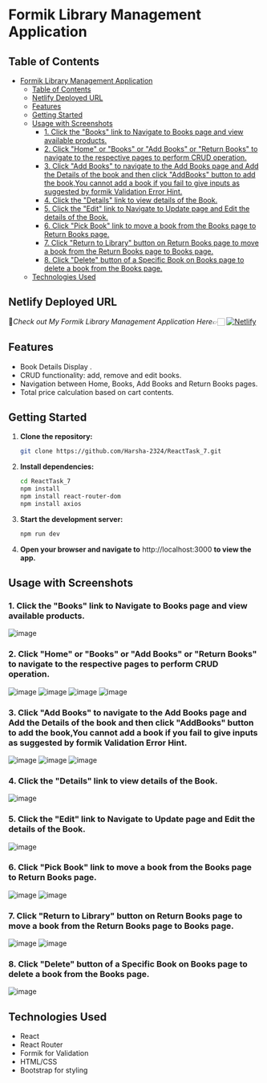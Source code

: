 # Formik Library Management Application

## Table of Contents

- [Formik Library Management Application](#formik-library-management-application)
  - [Table of Contents](#table-of-contents)
  - [Netlify Deployed URL](#netlify-deployed-url)
  - [Features](#features)
  - [Getting Started](#getting-started)
  - [Usage with Screenshots](#usage-with-screenshots)
    - [1. Click the "Books" link to Navigate to Books page and view available products.](#1-click-the-books-link-to-navigate-to-books-page-and-view-available-products)
    - [2. Click "Home" or "Books" or "Add Books" or "Return Books" to navigate to the respective pages to perform CRUD operation.](#2-click-home-or-books-or-add-books-or-return-books-to-navigate-to-the-respective-pages-to-perform-crud-operation)
    - [3. Click "Add Books" to navigate to the Add Books page and Add the Details of the book and then click "AddBooks" button to add the book,You cannot add a book if you fail to give inputs as suggested by formik Validation Error Hint.](#3-click-add-books-to-navigate-to-the-add-books-page-and-add-the-details-of-the-book-and-then-click-addbooks-button-to-add-the-bookyou-cannot-add-a-book-if-you-fail-to-give-inputs-as-suggested-by-formik-validation-error-hint)
    - [4. Click the "Details" link to view details of the Book.](#4-click-the-details-link-to-view-details-of-the-book)
    - [5. Click the "Edit" link to Navigate to Update page and Edit the details of the Book.](#5-click-the-edit-link-to-navigate-to-update-page-and-edit-the-details-of-the-book)
    - [6. Click "Pick Book" link to move a book from the Books page to Return Books page.](#6-click-pick-book-link-to-move-a-book-from-the-books-page-to-return-books-page)
    - [7. Click "Return to Library" button on Return Books page to move a book from the Return Books page to Books page.](#7-click-return-to-library-button-on-return-books-page-to-move-a-book-from-the-return-books-page-to-books-page)
    - [8. Click "Delete" button of a Specific Book on Books page to delete a book from the Books page.](#8-click-delete-button-of-a-specific-book-on-books-page-to-delete-a-book-from-the-books-page)
  - [Technologies Used](#technologies-used)
 
## Netlify Deployed URL

🔸*Check out My Formik Library Management Application Here*👉🏻 [![Netlify](https://img.shields.io/badge/netlify-%23000000.svg?style=for-the-badge&logo=netlify&logoColor=#00C7B7)](https://formik-validation-react-task-7.netlify.app/)

## Features

- Book Details Display .
- CRUD functionality: add, remove and edit books.
- Navigation between Home, Books, Add Books and Return Books pages.
- Total price calculation based on cart contents.

## Getting Started

1. **Clone the repository:**

   ```bash
   git clone https://github.com/Harsha-2324/ReactTask_7.git

   ```

2. **Install dependencies:**

   ```bash
   cd ReactTask_7
   npm install 
   npm install react-router-dom
   npm install axios

   ```

3. **Start the development server:**

   ```bash
   npm run dev
   
   ```

4. **Open your browser and navigate to** http://localhost:3000 **to view the app.**

## Usage with Screenshots

### 1. Click the "Books" link to Navigate to Books page and view available products.
 ![image](./public/image/Screenshot%20(148).png)

### 2. Click "Home" or "Books" or "Add Books" or "Return Books" to navigate to the respective pages to perform CRUD operation.
 ![image](./public/image/Screenshot%20(147).png)
 ![image](./public/image/Screenshot%20(148).png)
 ![image](./public/image/Screenshot%20(154).png)
 ![image](./public/image/Screenshot%20(153).png)

### 3. Click "Add Books" to navigate to the Add Books page and Add the Details of the book and then click "AddBooks" button to add the book,You cannot add a book if you fail to give inputs as suggested by formik Validation Error Hint.  
![image](./public/image/Screenshot%20(155).png)
![image](./public/image/Screenshot%20(156).png)
![image](./public/image/Screenshot%20(157).png)

### 4. Click the "Details" link to view details of the Book.
 ![image](./public/image/Screenshot%20(149).png)
 
### 5. Click the "Edit" link to Navigate to Update page and Edit the details of the Book.
 ![image](./public/image/Screenshot%20(150).png)
  
### 6. Click "Pick Book" link to move a book from the Books page to Return Books page.
 ![image](./public/image/Screenshot%20(152).png)
 ![image](./public/image/Screenshot%20(153).png)

### 7. Click "Return to Library" button on Return Books page to move a book from the Return Books page to Books page.
 ![image](./public/image/Screenshot%20(153).png)
 ![image](./public/image/Screenshot%20(151).png)

### 8. Click "Delete" button of a Specific Book on Books page to delete a book from the Books page.
 ![image](./public/image/Screenshot%20(152).png)

## Technologies Used

- React
- React Router
- Formik for Validation
- HTML/CSS
- Bootstrap for styling